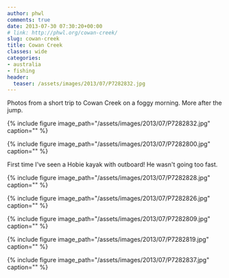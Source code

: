 ```yaml
---
author: phwl
comments: true
date: 2013-07-30 07:30:20+00:00
# link: http://phwl.org/cowan-creek/
slug: cowan-creek
title: Cowan Creek
classes: wide
categories:
- australia
- fishing
header:
  teaser: /assets/images/2013/07/P7282832.jpg
---
```


Photos from a short trip to Cowan Creek on a foggy morning. More after the jump.

{% include figure image_path="/assets/images/2013/07/P7282832.jpg" caption="" %}

<!-- more -->

{% include figure image_path="/assets/images/2013/07/P7282800.jpg" caption="" %}

First time I've seen a Hobie kayak with outboard! He wasn't going too fast.

{% include figure image_path="/assets/images/2013/07/P7282828.jpg" caption="" %}

{% include figure image_path="/assets/images/2013/07/P7282826.jpg" caption="" %}

{% include figure image_path="/assets/images/2013/07/P7282809.jpg" caption="" %}



{% include figure image_path="/assets/images/2013/07/P7282819.jpg" caption="" %}

{% include figure image_path="/assets/images/2013/07/P7282837.jpg" caption="" %}
